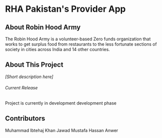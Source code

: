 # RHA Pakistan's Provider App

## About Robin Hood Army

The Robin Hood Army is a volunteer-based Zero funds organization that works to get surplus food from restaurants to the less fortunate sections of society in cities across India and 14 other countries.

## About This Project

_[Short description here]_

###### Current Release

Project is currently in development development phase

## Contributors

Muhammad Ibtehaj Khan
Jawad Mustafa
Hassan Anwer
